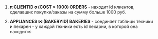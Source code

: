 1. **π CLIENTID σ (COST > 1000) ORDERS** - находит id клиентов, сделавших покупки/заказы на сумму больше 1000 руб.


2. **APPLIANCES ⋈ (BAKERYID) BAKERIES**  - соединяет таблицы техники и пекарен - у каждой техники есть id пекарни, в которой она находится 